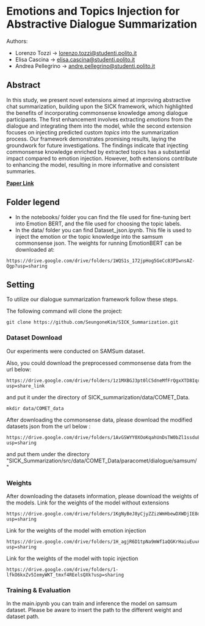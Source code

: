 # Emotions and Topics Injection for Abstractive Dialogue Summarization
Authors:
- Lorenzo Tozzi -> lorenzo.tozzi@studenti.polito.it
- Elisa Cascina -> elisa.cascina@studenti.polito.it
- Andrea Pellegrino -> andre.pellegrino@studenti.polito.it
## Abstract
In this study, we present novel extensions aimed at improving abstractive chat summarization, building upon the SICK framework, which highlighted the benefits of incorporating commonsense knowledge among dialogue participants. The first enhancement involves extracting _emotions_ from the dialogue and integrating them into the model, while the second extension focuses on injecting predicted custom _topics_ into the summarization process. Our framework demonstrates promising results, laying the groundwork for future investigations. The findings indicate that injecting commonsense knowledge enriched by extracted topics has a substantial impact compared to emotion injection. However, both extensions contribute to enhancing the model, resulting in more informative and consistent summaries.

**[Paper Link](https://drive.google.com/file/d/10KhCJ6TzqJVNY3Dimy4fNfzye-gSvXOL/view?usp=sharing)**

## Folder legend
- In the notebooks/ folder you can find the file used for fine-tuning bert into Emotion BERT, and the file used for choosing the topic labels.
- In the data/ folder you can find Dataset_json.ipynb. This file is used to inject the emotion or the topic knowledge into the samsum commonsense json.
The weights for running EmotionBERT can be downloaded at:
```
https://drive.google.com/drive/folders/1WQS1s_172jpHog5GeCc83PIwnsAZ-Qgp?usp=sharing
```

## Setting
To utilize our dialogue summarization framework follow these steps.

The following command will clone the project:
```
git clone https://github.com/SeungoneKim/SICK_Summarization.git
```


### Dataset Download
Our experiments were conducted on SAMSum dataset.

Also, you could download the preprocessed commonsense data from the url below:
```
https://drive.google.com/drive/folders/1z1MXBGJ3pt0lC5dneMfFrQgxXTD8Iqrr?usp=share_link
```

and put it under the directory of SICK_summarization/data/COMET_Data.
```
mkdir data/COMET_data
```

After downloading the commonsense data, please download the modified datasets json from the url below :
```
https://drive.google.com/drive/folders/1AvGSWYY0XOoKqahUnDsTW0bZl1ssduE5?usp=sharing
```
and put them under the directory "SICK_Summarization/src/data/COMET_Data/paracomet/dialogue/samsum/"

### Weights
After downloading the datasets information, please download the weights of the models.
Link for the weights of the model without extensions
```
https://drive.google.com/drive/folders/1KgNyBeJ8yCjyZZizWmHbewDXWDjIE8dU?usp=sharing
```
Link for the weights of the model with emotion injection
```
https://drive.google.com/drive/folders/1H_agjR6D1tpNa9mWf1aQGKrHaiuEuvAo?usp=sharing
```
Link for the weights of the model with topic injection
```
https://drive.google.com/drive/folders/1-lfkO6kxZv5IemyWKT_tmxf4REelsQXk?usp=sharing
```
### Training & Evaluation
In the main.ipynb you can train and inference the model on samsum dataset.
Please be aware to insert the path to the different weight and dataset path.

